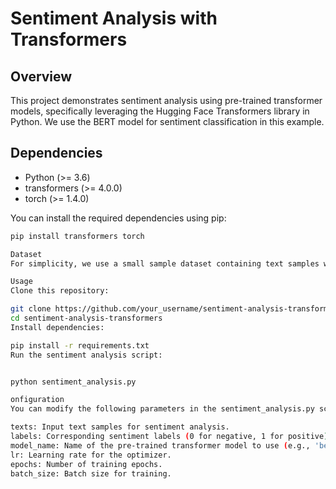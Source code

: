 # Sentiment Analysis with Transformers

## Overview
This project demonstrates sentiment analysis using pre-trained transformer models, specifically leveraging the Hugging Face Transformers library in Python. We use the BERT model for sentiment classification in this example.

## Dependencies
- Python (>= 3.6)
- transformers (>= 4.0.0)
- torch (>= 1.4.0)

You can install the required dependencies using pip:
```bash
pip install transformers torch

Dataset
For simplicity, we use a small sample dataset containing text samples with corresponding sentiment labels (0 for negative, 1 for positive). You can replace this dataset with your own data for more comprehensive analysis.

Usage
Clone this repository:

git clone https://github.com/your_username/sentiment-analysis-transformers.git
cd sentiment-analysis-transformers
Install dependencies:

pip install -r requirements.txt
Run the sentiment analysis script:


python sentiment_analysis.py

onfiguration
You can modify the following parameters in the sentiment_analysis.py script to customize the behavior:

texts: Input text samples for sentiment analysis.
labels: Corresponding sentiment labels (0 for negative, 1 for positive).
model_name: Name of the pre-trained transformer model to use (e.g., 'bert-base-uncased').
lr: Learning rate for the optimizer.
epochs: Number of training epochs.
batch_size: Batch size for training.